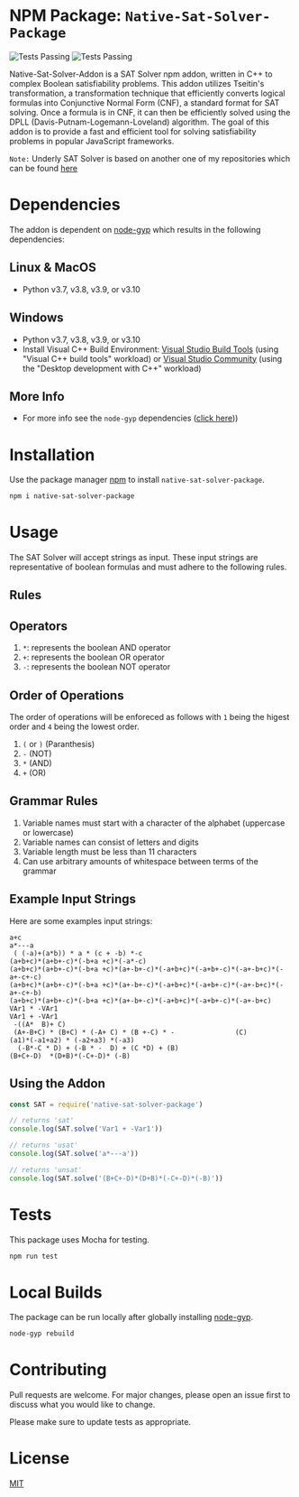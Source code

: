 # NPM Package: `Native-Sat-Solver-Package`

![Tests Passing](https://github.com/dakotawong/Native-Sat-Solver-Package/actions/workflows/npm-tests.yml/badge.svg?branch=main)
![Tests Passing](https://github.com/dakotawong/Native-Sat-Solver-Package/actions/workflows/npm-publish.yml/badge.svg?branch=main)

Native-Sat-Solver-Addon is a SAT Solver npm addon, written in C++ to complex Boolean satisfiability problems. This addon utilizes Tseitin's transformation, a transformation technique that efficiently converts logical formulas into Conjunctive Normal Form (CNF), a standard format for SAT solving. Once a formula is in CNF, it can then be efficiently solved using the DPLL (Davis-Putnam-Logemann-Loveland) algorithm. The goal of this addon is to provide a fast and efficient tool for solving satisfiability problems in popular JavaScript frameworks.

`Note:` Underly SAT Solver is based on another one of my repositories which can be found [here](https://github.com/dakotawong/SAT-Solver)

# Dependencies
The addon is dependent on [node-gyp](https://www.npmjs.com/package/node-gyp) which results in the following dependencies:
## Linux & MacOS

- Python v3.7, v3.8, v3.9, or v3.10

## Windows

- Python v3.7, v3.8, v3.9, or v3.10
- Install Visual C++ Build Environment: [Visual Studio Build Tools](https://visualstudio.microsoft.com/thank-you-downloading-visual-studio/?sku=BuildTools) (using "Visual C++ build tools" workload) or [Visual Studio Community](https://visualstudio.microsoft.com/thank-you-downloading-visual-studio/?sku=Community) (using the "Desktop development with C++" workload)

## More Info

- For more info see the `node-gyp` dependencies ([click here](https://github.com/nodejs/node-gyp#installation)))


# Installation

Use the package manager [npm](https://docs.npmjs.com/downloading-and-installing-node-js-and-npm) to install `native-sat-solver-package`.

```bash
npm i native-sat-solver-package
```

# Usage
The SAT Solver will accept strings as input. These input strings are representative of boolean formulas and must adhere to the following rules.
## Rules
## Operators
1. `*`: represents the boolean AND operator
2. `+`: represents the boolean OR operator
3. `-`: represents the boolean NOT operator
## Order of Operations
The order of operations will be enforeced as follows with `1` being the higest order and `4` being the lowest order.
1. `(` or `)` (Paranthesis)
2. `-` (NOT)
3. `*` (AND)
4. `+` (OR)
## Grammar Rules
1. Variable names must start with a character of the alphabet (uppercase or lowercase)
2. Variable names can consist of letters and digits
3. Variable length must be less than 11 characters
4. Can use arbitrary amounts of whitespace between terms of the grammar
## Example Input Strings
Here are some examples input strings:
```
a+c
a*---a
 ( (-a)+(a*b)) * a * (c + -b) *-c
(a+b+c)*(a+b+-c)*(-b+a +c)*(-a*-c)
(a+b+c)*(a+b+-c)*(-b+a +c)*(a+-b+-c)*(-a+b+c)*(-a+b+-c)*(-a+-b+c)*(-a+-c+-c)
(a+b+c)*(a+b+-c)*(-b+a +c)*(a+-b+-c)*(-a+b+c)*(-a+b+-c)*(-a+-b+c)*(-a+-c+-b)
(a+b+c)*(a+b+-c)*(-b+a +c)*(a+-b+-c)*(-a+b+c)*(-a+b+-c)*(-a+-b+c)
VAr1 * -VAr1
VAr1 + -VAr1
 -((A*  B)+ C)
 (A+-B+C) * (B+C) * (-A+ C) * (B +-C) * -               (C)
(a1)*(-a1+a2) * (-a2+a3) *(-a3)
  (-B*-C * D) + (-B * -  D) + (C *D) + (B)         
(B+C+-D)  *(D+B)*(-C+-D)* (-B)
```
## Using the Addon

```javascript
const SAT = require('native-sat-solver-package')

// returns 'sat'
console.log(SAT.solve('Var1 + -Var1'))

// returns 'usat'
console.log(SAT.solve('a*---a'))

// returns 'unsat'
console.log(SAT.solve('(B+C+-D)*(D+B)*(-C+-D)*(-B)'))
```

# Tests

This package uses Mocha for testing.
```bash
npm run test
```

# Local Builds

The package can be run locally after globally installing [node-gyp](https://www.npmjs.com/package/node-gyp).

```bash
node-gyp rebuild
```

# Contributing

Pull requests are welcome. For major changes, please open an issue first
to discuss what you would like to change.

Please make sure to update tests as appropriate.

# License

[MIT](https://choosealicense.com/licenses/mit/)
